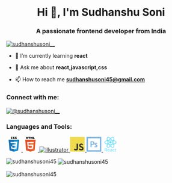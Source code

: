 <h1 align="center">Hi 👋, I'm Sudhanshu Soni</h1>
<h3 align="center">A passionate frontend developer from India</h3>

<p align="left"> <a href="https://twitter.com/sudhanshusoni__" target="blank"><img src="https://img.shields.io/twitter/follow/sudhanshusoni__?logo=twitter&style=for-the-badge" alt="sudhanshusoni__" /></a> </p>

- 🌱 I’m currently learning **react**

- 💬 Ask me about **react,javascript,css**

- 📫 How to reach me **sudhanshusoni45@gmail.com**

<h3 align="left">Connect with me:</h3>
<p align="left">
<a href="https://twitter.com/@sudhanshusoni__" target="blank"><img align="center" src="https://raw.githubusercontent.com/rahuldkjain/github-profile-readme-generator/master/src/images/icons/Social/twitter.svg" alt="@sudhanshusoni__" height="30" width="40" /></a>
</p>

<h3 align="left">Languages and Tools:</h3>
<p align="left"> <a href="https://www.w3schools.com/css/" target="_blank" rel="noreferrer"> <img src="https://raw.githubusercontent.com/devicons/devicon/master/icons/css3/css3-original-wordmark.svg" alt="css3" width="40" height="40"/> </a> <a href="https://www.w3.org/html/" target="_blank" rel="noreferrer"> <img src="https://raw.githubusercontent.com/devicons/devicon/master/icons/html5/html5-original-wordmark.svg" alt="html5" width="40" height="40"/> </a> <a href="https://www.adobe.com/in/products/illustrator.html" target="_blank" rel="noreferrer"> <img src="https://www.vectorlogo.zone/logos/adobe_illustrator/adobe_illustrator-icon.svg" alt="illustrator" width="40" height="40"/> </a> <a href="https://developer.mozilla.org/en-US/docs/Web/JavaScript" target="_blank" rel="noreferrer"> <img src="https://raw.githubusercontent.com/devicons/devicon/master/icons/javascript/javascript-original.svg" alt="javascript" width="40" height="40"/> </a> <a href="https://www.photoshop.com/en" target="_blank" rel="noreferrer"> <img src="https://raw.githubusercontent.com/devicons/devicon/master/icons/photoshop/photoshop-line.svg" alt="photoshop" width="40" height="40"/> </a> <a href="https://reactjs.org/" target="_blank" rel="noreferrer"> <img src="https://raw.githubusercontent.com/devicons/devicon/master/icons/react/react-original-wordmark.svg" alt="react" width="40" height="40"/> </a> </p>

<p><img align="left" src="https://github-readme-stats.vercel.app/api/top-langs?username=sudhanshusoni45&show_icons=true&locale=en&layout=compact" alt="sudhanshusoni45" /></p>

<p>&nbsp;<img align="center" src="https://github-readme-stats.vercel.app/api?username=sudhanshusoni45&show_icons=true&locale=en" alt="sudhanshusoni45" /></p>

<p><img align="center" src="https://github-readme-streak-stats.herokuapp.com/?user=sudhanshusoni45&" alt="sudhanshusoni45" /></p>

